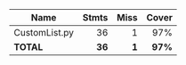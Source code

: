 | Name          |    Stmts |     Miss |   Cover |
|-------------- | -------: | -------: | ------: |
| CustomList.py |       36 |        1 |     97% |
|     **TOTAL** |   **36** |    **1** | **97%** |
